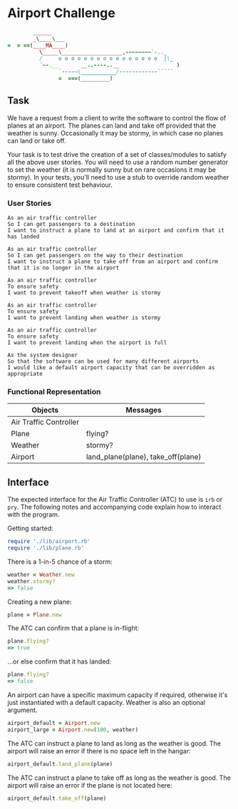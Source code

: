 # Airport Challenge

```ruby
        ______
        _\____\___
=  = ==(____MA____)
          \_____\___________________,-~~~~~~~`-.._
          /     o o o o o o o o o o o o o o o o  |\_
          `~-.__       __..----..__                  )
                `---~~\___________/------------`````
                =  ===(_________)

```

## Task

We have a request from a client to write the software to control the flow of planes at an airport. The planes can land and take off provided that the weather is sunny. Occasionally it may be stormy, in which case no planes can land or take off.

Your task is to test drive the creation of a set of classes/modules to satisfy all the above user stories. You will need to use a random number generator to set the weather (it is normally sunny but on rare occasions it may be stormy). In your tests, you'll need to use a stub to override random weather to ensure consistent test behaviour.

### User Stories

```
As an air traffic controller
So I can get passengers to a destination
I want to instruct a plane to land at an airport and confirm that it has landed

As an air traffic controller
So I can get passengers on the way to their destination
I want to instruct a plane to take off from an airport and confirm that it is no longer in the airport

As an air traffic controller
To ensure safety
I want to prevent takeoff when weather is stormy

As an air traffic controller
To ensure safety
I want to prevent landing when weather is stormy

As an air traffic controller
To ensure safety
I want to prevent landing when the airport is full

As the system designer
So that the software can be used for many different airports
I would like a default airport capacity that can be overridden as appropriate
```

### Functional Representation

Objects  | Messages
------------- | -------------
Air Traffic Controller  |
Plane  | flying?
Weather | stormy?
Airport | land_plane(plane), take_off(plane)


## Interface
The expected interface for the Air Traffic Controller (ATC) to use is `irb` or `pry`. The following notes and accompanying code explain how to interact with the program.

Getting started:
```ruby
require './lib/airport.rb'
require './lib/plane.rb'
```


There is a 1-in-5 chance of a storm:
```ruby
weather = Weather.new
weather.stormy?
=> false
```


Creating a new plane:
```ruby
plane = Plane.new
```


The ATC can confirm that a plane is in-flight:
```ruby
plane.flying?
=> true
```


...or else confirm that it has landed:
```ruby
plane.flying?
=> false
```


An airport can have a specific maximum capacity if required, otherwise it's just instantiated with a default capacity. Weather is also an optional argument.
```ruby
airport_default = Airport.new
airport_large = Airport.new(100, weather)
```


The ATC can instruct a plane to land as long as the weather is good. The airport will raise an error if there is no space left in the hangar:
```ruby
airport_default.land_plane(plane)
```


The ATC can instruct a plane to take off as long as the weather is good. The airport will raise an error if the plane is not located here:
```ruby
airport_default.take_off(plane)
```
